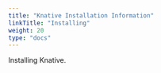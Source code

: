 ```yaml
---
title: "Knative Installation Information"
linkTitle: "Installing"
weight: 20
type: "docs"
---
```


Installing Knative.

